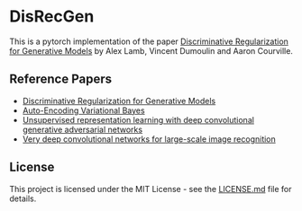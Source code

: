 # DisRecGen

This is a pytorch implementation of the paper [Discriminative Regularization for Generative Models](https://arxiv.org/pdf/1602.03220.pdf) by Alex Lamb, Vincent Dumoulin and Aaron Courville.


## Reference Papers
- [Discriminative Regularization for Generative Models](https://arxiv.org/pdf/1602.03220.pdf)
- [Auto-Encoding Variational Bayes](https://arxiv.org/pdf/1312.6114.pdf)
- [Unsupervised  representation  learning  with  deep  convolutional  generative  adversarial  networks](https://arxiv.org/pdf/1511.06434.pdf)
- [Very deep convolutional  networks  for  large-scale  image  recognition](https://arxiv.org/pdf/1409.1556.pdf)

## License

This project is licensed under the MIT License - see the [LICENSE.md](https://github.com/Alfo5123/DisRecGen/blob/master/LICENSE) file for details.
